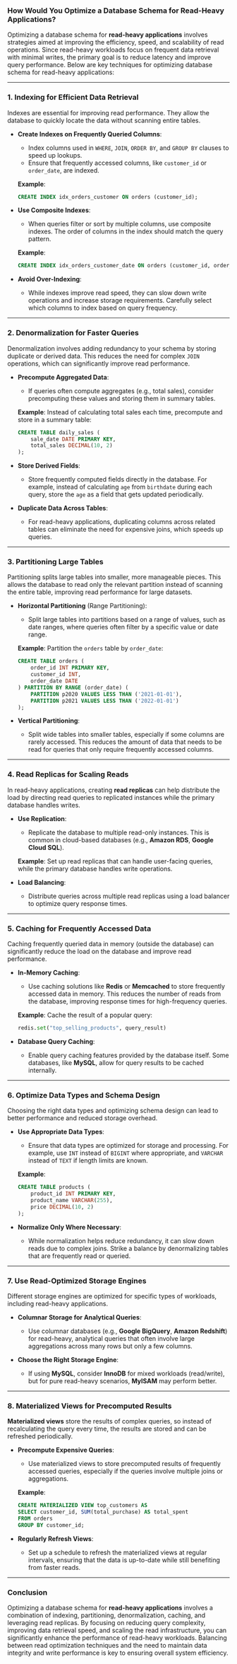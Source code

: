 ### How Would You Optimize a Database Schema for Read-Heavy Applications?

Optimizing a database schema for **read-heavy applications** involves strategies aimed at improving the efficiency, speed, and scalability of read operations. Since read-heavy workloads focus on frequent data retrieval with minimal writes, the primary goal is to reduce latency and improve query performance. Below are key techniques for optimizing database schema for read-heavy applications:

---

### 1. **Indexing for Efficient Data Retrieval**

Indexes are essential for improving read performance. They allow the database to quickly locate the data without scanning entire tables.

- **Create Indexes on Frequently Queried Columns**:
   - Index columns used in `WHERE`, `JOIN`, `ORDER BY`, and `GROUP BY` clauses to speed up lookups.
   - Ensure that frequently accessed columns, like `customer_id` or `order_date`, are indexed.

   **Example**:
   ```sql
   CREATE INDEX idx_orders_customer ON orders (customer_id);
   ```

- **Use Composite Indexes**:
   - When queries filter or sort by multiple columns, use composite indexes. The order of columns in the index should match the query pattern.
   
   **Example**:
   ```sql
   CREATE INDEX idx_orders_customer_date ON orders (customer_id, order_date);
   ```

- **Avoid Over-Indexing**:
   - While indexes improve read speed, they can slow down write operations and increase storage requirements. Carefully select which columns to index based on query frequency.

---

### 2. **Denormalization for Faster Queries**

Denormalization involves adding redundancy to your schema by storing duplicate or derived data. This reduces the need for complex `JOIN` operations, which can significantly improve read performance.

- **Precompute Aggregated Data**:
   - If queries often compute aggregates (e.g., total sales), consider precomputing these values and storing them in summary tables.

   **Example**:
   Instead of calculating total sales each time, precompute and store in a summary table:
   ```sql
   CREATE TABLE daily_sales (
       sale_date DATE PRIMARY KEY,
       total_sales DECIMAL(10, 2)
   );
   ```

- **Store Derived Fields**:
   - Store frequently computed fields directly in the database. For example, instead of calculating `age` from `birthdate` during each query, store the `age` as a field that gets updated periodically.

- **Duplicate Data Across Tables**:
   - For read-heavy applications, duplicating columns across related tables can eliminate the need for expensive joins, which speeds up queries.

---

### 3. **Partitioning Large Tables**

Partitioning splits large tables into smaller, more manageable pieces. This allows the database to read only the relevant partition instead of scanning the entire table, improving read performance for large datasets.

- **Horizontal Partitioning** (Range Partitioning):
   - Split large tables into partitions based on a range of values, such as date ranges, where queries often filter by a specific value or date range.
   
   **Example**:
   Partition the `orders` table by `order_date`:
   ```sql
   CREATE TABLE orders (
       order_id INT PRIMARY KEY,
       customer_id INT,
       order_date DATE
   ) PARTITION BY RANGE (order_date) (
       PARTITION p2020 VALUES LESS THAN ('2021-01-01'),
       PARTITION p2021 VALUES LESS THAN ('2022-01-01')
   );
   ```

- **Vertical Partitioning**:
   - Split wide tables into smaller tables, especially if some columns are rarely accessed. This reduces the amount of data that needs to be read for queries that only require frequently accessed columns.

---

### 4. **Read Replicas for Scaling Reads**

In read-heavy applications, creating **read replicas** can help distribute the load by directing read queries to replicated instances while the primary database handles writes.

- **Use Replication**:
   - Replicate the database to multiple read-only instances. This is common in cloud-based databases (e.g., **Amazon RDS**, **Google Cloud SQL**).
   
   **Example**:
   Set up read replicas that can handle user-facing queries, while the primary database handles write operations.

- **Load Balancing**:
   - Distribute queries across multiple read replicas using a load balancer to optimize query response times.

---

### 5. **Caching for Frequently Accessed Data**

Caching frequently queried data in memory (outside the database) can significantly reduce the load on the database and improve read performance.

- **In-Memory Caching**:
   - Use caching solutions like **Redis** or **Memcached** to store frequently accessed data in memory. This reduces the number of reads from the database, improving response times for high-frequency queries.

   **Example**:
   Cache the result of a popular query:
   ```python
   redis.set("top_selling_products", query_result)
   ```

- **Database Query Caching**:
   - Enable query caching features provided by the database itself. Some databases, like **MySQL**, allow for query results to be cached internally.

---

### 6. **Optimize Data Types and Schema Design**

Choosing the right data types and optimizing schema design can lead to better performance and reduced storage overhead.

- **Use Appropriate Data Types**:
   - Ensure that data types are optimized for storage and processing. For example, use `INT` instead of `BIGINT` where appropriate, and `VARCHAR` instead of `TEXT` if length limits are known.
   
   **Example**:
   ```sql
   CREATE TABLE products (
       product_id INT PRIMARY KEY,
       product_name VARCHAR(255),
       price DECIMAL(10, 2)
   );
   ```

- **Normalize Only Where Necessary**:
   - While normalization helps reduce redundancy, it can slow down reads due to complex joins. Strike a balance by denormalizing tables that are frequently read or queried.

---

### 7. **Use Read-Optimized Storage Engines**

Different storage engines are optimized for specific types of workloads, including read-heavy applications.

- **Columnar Storage for Analytical Queries**:
   - Use columnar databases (e.g., **Google BigQuery**, **Amazon Redshift**) for read-heavy, analytical queries that often involve large aggregations across many rows but only a few columns.
   
- **Choose the Right Storage Engine**:
   - If using **MySQL**, consider **InnoDB** for mixed workloads (read/write), but for pure read-heavy scenarios, **MyISAM** may perform better.

---

### 8. **Materialized Views for Precomputed Results**

**Materialized views** store the results of complex queries, so instead of recalculating the query every time, the results are stored and can be refreshed periodically.

- **Precompute Expensive Queries**:
   - Use materialized views to store precomputed results of frequently accessed queries, especially if the queries involve multiple joins or aggregations.

   **Example**:
   ```sql
   CREATE MATERIALIZED VIEW top_customers AS
   SELECT customer_id, SUM(total_purchase) AS total_spent
   FROM orders
   GROUP BY customer_id;
   ```

- **Regularly Refresh Views**:
   - Set up a schedule to refresh the materialized views at regular intervals, ensuring that the data is up-to-date while still benefiting from faster reads.

---

### Conclusion

Optimizing a database schema for **read-heavy applications** involves a combination of indexing, partitioning, denormalization, caching, and leveraging read replicas. By focusing on reducing query complexity, improving data retrieval speed, and scaling the read infrastructure, you can significantly enhance the performance of read-heavy workloads. Balancing between read optimization techniques and the need to maintain data integrity and write performance is key to ensuring overall system efficiency.
